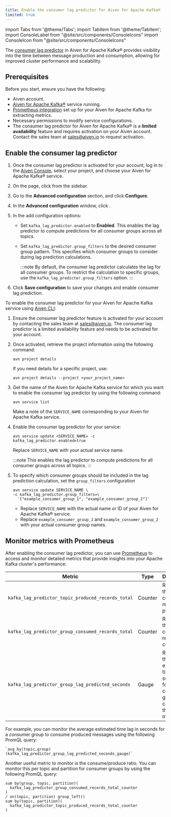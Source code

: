 ```yaml
---
title: Enable the consumer lag predictor for Aiven for Apache Kafka®
limited: true
---
```


import Tabs from '@theme/Tabs';
import TabItem from '@theme/TabItem';
import ConsoleLabel from "@site/src/components/ConsoleIcons"
import ConsoleIcon from "@site/src/components/ConsoleIcons"

The [consumer lag predictor](/docs/products/kafka/concepts/consumer-lag-predictor) in Aiven for Apache Kafka® provides visibility into the time between message production and consumption, allowing for improved cluster performance and scalability.

## Prerequisites

Before you start, ensure you have the following:

-   Aiven account.
-   [Aiven for Apache Kafka®](/docs/products/kafka/get-started) service running.
-   [Prometheus integration](/docs/platform/howto/integrations/prometheus-metrics) set up
    for your Aiven for Apache Kafka for extracting
    metrics.
-   Necessary permissions to modify service configurations.
-   The consumer lag predictor for Aiven for Apache Kafka® is a
    **limited availability** feature and requires activation on your Aiven account.
    Contact the sales team at sales@aiven.io to request activation.

## Enable the consumer lag predictor

<Tabs groupId="enable-methods">
<TabItem value="console" label="Aiven Console" default>

1. Once the consumer lag predictor is activated for your account,
   log in to the [Aiven Console](https://console.aiven.io/),
   select your project, and choose your Aiven for Apache Kafka® service.

1. On the <ConsoleLabel name="overview"/> page,
   click <ConsoleLabel name="service settings"/>  from the sidebar.

1. Go to the **Advanced configuration** section, and click **Configure**.

1. In the **Advanced configuration** window, click <ConsoleIcon name="Add config options"/>.

1. In the add configuration options:

   - Set `kafka_lag_predictor.enabled` to **Enabled**. This enables the lag predictor to
     compute predictions for all consumer groups across all topics.
   - Set `kafka_lag_predictor.group_filters`  to the desired consumer group pattern. This
     specifies which consumer groups to consider during lag prediction calculations.

     :::note
     By default, the consumer lag predictor calculates the lag for all
     consumer groups. To restrict the calculation to specific groups, use
     the `kafka_lag_predictor.group_filters` option.
     :::

1. Click **Save configuration** to save your changes and enable consumer lag prediction.

</TabItem>
<TabItem value="cli" label="Aiven CLI">

To enable the consumer lag predictor for your Aiven for Apache Kafka service using
[Aiven CLI](/docs/tools/cli):

1. Ensure the consumer lag predictor feature is activated for your account by contacting
   the sales team at sales@aiven.io. The consumer lag predictor is a limited availability
   feature and needs to be activated for your account.

1. Once activated, retrieve the project information using the following command:

   ```text
   avn project details
   ```

   If you need details for a specific project, use:

   ```text
   avn project details --project <your_project_name>
   ```

1. Get the name of the Aiven for Apache Kafka service for which you
   want to enable the consumer lag predictor by using the following
   command:

   ```text
   avn service list
   ```

   Make a note of the `SERVICE_NAME` corresponding to your Aiven for Apache Kafka service.

1. Enable the consumer lag predictor for your service:

   ```text
   avn service update <SERVICE_NAME> -c kafka_lag_predictor.enabled=true
   ```

   Replace `SERVICE_NAME` with your actual service name.

    :::note
    This enables the lag predictor to compute predictions for all
    consumer groups across all topics.
    :::

1. To specify which consumer groups should be included in the lag prediction calculation,
   set the `group_filters` configuration

   ```text
   avn service update SERVICE_NAME \
   -c kafka_lag_predictor.group_filters=\
     '["example_consumer_group_1", "example_consumer_group_2"]'
    ```

   - Replace `SERVICE_NAME` with the actual name or ID of your
     Aiven for Apache Kafka® service.
   - Replace `example_consumer_group_1` and `example_consumer_group_2` with your
     actual consumer group names.

</TabItem> </Tabs>

## Monitor metrics with Prometheus

After enabling the consumer lag predictor, you can use [Prometheus](/docs/platform/howto/integrations/prometheus-metrics) to
access and monitor detailed metrics that provide insights into your Apache Kafka
cluster's performance:

| Metric                                             | Type    | Description                                                                                            |
| -------------------------------------------------- | ------- | ------------------------------------------------------------------------------------------------------ |
| `kafka_lag_predictor_topic_produced_records_total` | Counter | Represents the total count of records produced.                                                        |
| `kafka_lag_predictor_group_consumed_records_total` | Counter | Represents the total count of records consumed.                                                        |
| `kafka_lag_predictor_group_lag_predicted_seconds`  | Gauge   | Represents the estimated time lag, in seconds, for a consumer group to catch up to the latest message. |

For example, you can monitor the average estimated time lag in seconds for a
consumer group to consume produced messages using the following PromQL query:

```promql
`avg by(topic,group)(kafka_lag_predictor_group_lag_predicted_seconds_gauge)`
```

Another useful metric to monitor is the consume/produce ratio. You can monitor this per
topic and partition for consumer groups by using the following  PromQL query:

```promql
sum by(group, topic, partition)(
  kafka_lag_predictor_group_consumed_records_total_counter
)
/ on(topic, partition) group_left()
sum by(topic, partition)(
  kafka_lag_predictor_topic_produced_records_total_counter
)
```
